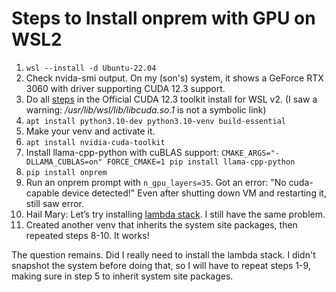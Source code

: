 Steps to Install onprem with GPU on WSL2
========================================

1. `wsl --install -d Ubuntu-22.04`
2. Check nvida-smi output. On my (son's) system, it shows a GeForce RTX 3060
   with driver supporting CUDA 12.3 support.
3. Do all [steps](https://developer.nvidia.com/cuda-downloads?target_os=Linux&target_arch=x86_64&Distribution=WSL-Ubuntu&target_version=2.0&target_type=deb_local)
   in the Official CUDA 12.3 toolkit install for WSL v2.
   (I saw a warning: */usr/lib/wsl/lib/libcuda.so.1* is not a symbolic link)
4. `apt install python3.10-dev python3.10-venv build-essential`
5. Make your venv and activate it.
6. `apt install nvidia-cuda-toolkit`
7. Install llama-cpp-python with cuBLAS support:
   `CMAKE_ARGS="-DLLAMA_CUBLAS=on" FORCE_CMAKE=1 pip install llama-cpp-python`
8. `pip install onprem`
9. Run an onprem prompt with `n_gpu_layers=35`. Got an error: "No cuda-capable
   device detected!" Even after shutting down VM and restarting it, still saw
   error.
10. Hail Mary: Let’s try installing
    [lambda stack](https://lambdalabs.com/lambda-stack-deep-learning-software).
    I still have the same problem.
11. Created another venv that inherits the system site packages, then repeated
    steps 8-10. It works!

The question remains. Did I really need to install the lambda stack. I didn't
snapshot the system before doing that, so I will have to repeat steps 1-9,
making sure in step 5 to inherit system site packages.
